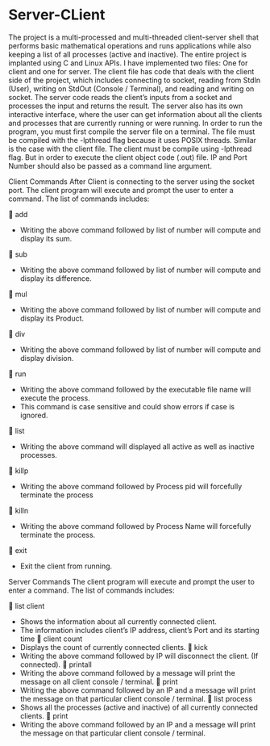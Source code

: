 # Server-CLient

  The project is a multi-processed and multi-threaded client-server shell that performs basic mathematical operations and runs applications while also keeping a list of all processes (active and inactive). The entire project is implanted using C and Linux APIs. I have implemented two files: One for client and one for server. The client file has code that deals with the client side of the project, which includes connecting to socket, reading from StdIn (User), writing on StdOut (Console / Terminal), and reading and writing on socket.
  The server code reads the client’s inputs from a socket and processes the input and returns the result. The server also has its own interactive interface, where the user can get information about all the clients and processes that are currently running or were running.
  In order to run the program, you must first compile the server file on a terminal. The file must be compiled with the -lpthread flag because it uses POSIX threads. Similar is the case with the client file. The client must be compile using -lpthread flag. But in order to execute the client object code (.out) file. IP and Port Number should also be passed as a command line argument.


Client Commands
  After Client is connecting to the server using the socket port. The client program will execute and prompt the user to enter a command. The list of commands includes:

	add 
  -	Writing the above command followed by list of number will compute and display its sum.
  
	sub 
  -	Writing the above command followed by list of number will compute and display its difference.
  
	mul
  -	Writing the above command followed by list of number will compute and display its Product.
  
	div
  -	Writing the above command followed by list of number will compute and display division.
  
	run 
  -	Writing the above command followed by the executable file name will execute the process.
  -	This command is case sensitive and could show errors if case is ignored.
  
	list 
  -	Writing the above command will displayed all active as well as inactive processes.
  
	killp
  -	Writing the above command followed by Process pid will forcefully terminate the process
  
	killn
  -	Writing the above command followed by Process Name will forcefully terminate the process.
  
	exit 
  -	Exit the client from running.


Server Commands
  The client program will execute and prompt the user to enter a command. The list of commands includes: 

	list client
  -	Shows the information about all currently connected client.
  -	The information includes client’s IP address, client’s Port and its starting time
	client count
  -	Displays the count of currently connected clients.
	kick
  -	Writing the above command followed by IP will disconnect the client. (If connected). 
	printall
  -	Writing the above command followed by a message will print the message on all client console / terminal.
	print 
  -	Writing the above command followed by an IP and a message will print the message on that particular client console / terminal. 
	list process
  -	Shows all the processes (active and inactive) of all currently connected clients.
	print 
  -	Writing the above command followed by an IP and a message will print the message on that particular client console / terminal. 
